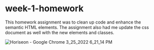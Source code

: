 # week-1-homework

This homework assignment was to clean up code and enhance the semantic HTML elements.
The assignment also had me update the css document as well with the new elements and classes.

![Horiseon - Google Chrome 3_25_2022 6_21_14 PM](https://user-images.githubusercontent.com/100814286/160210242-c2e6552e-6fdd-47f8-89f3-b9a233a78d0f.png)
